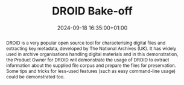 ---
abstract: DROID is a very popular open source tool for characterising digital files
  and extracting key metadata, developed by The National Archives (UK).   It has widely
  used in archive organisations handling digital materials and in this demonstration,
  the Product Owner for DROID will demonstrate the usage of DROID to extract information
  about the supplied file corpus and prepare the files for preservation. Some tips
  and tricks for less-used features (such as easy command-line usage) could be demonstrated
  too.
creators:
- Steve Daly
date: 2024-09-18 16:35:00+01:00
document_url: ''
grand_parent: iPRES
institutions: []
keywords:
- approaches to preservation
- start 2 preserve
landing_page_url: ''
language: eng
layout: publication
license: UK Open Government Licence v3
notes_url: https://docs.google.com/document/d/1tm1sitP5zYVYM6s5NoVLPnb0qA0Zyc-Nx0HOj5APixU/edit#heading=h.aar4tupij1po
parent: iPRES 2024
publication_type: tool demo
size: null
slides_url: ''
source_name: iPRES
stream_url: https://www.archief.vlaanderen.be/archief/records/dossiers/5acb210228ce4315ae650812d056a482329eb83ed2dc42398a51505dc153be81/documents/4d45be085fff4ea5afe21bd5121530e941e01b90f3204f9cb130fb3682839751
title: DROID Bake-off
year: 2024
---